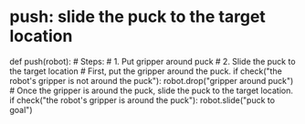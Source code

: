 # push: slide the puck to the target location
def push(robot):
    # Steps:
    #  1. Put gripper around puck
    #  2. Slide the puck to the target location
    # First, put the gripper around the puck.
    if check("the robot's gripper is not around the puck"):
        robot.drop("gripper around puck")
    # Once the gripper is around the puck, slide the puck to the target location.
    if check("the robot's gripper is around the puck"):
        robot.slide("puck to goal")
